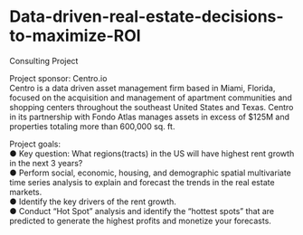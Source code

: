 # Data-driven-real-estate-decisions-to-maximize-ROI

Consulting Project

Project sponsor: Centro.io      
Centro is a data driven asset management firm based in Miami, Florida, focused on the acquisition and management of apartment communities and shopping centers throughout the southeast United States and Texas. Centro in its partnership with Fondo Atlas manages assets in excess of $125M and properties totaling more than 600,000 sq. ft.

Project goals:     
  ● Key question: What regions(tracts) in the US will have highest rent growth in the next 3 years?      
  ● Perform social, economic, housing, and demographic spatial multivariate time series analysis to explain
  and forecast the trends in the real estate markets.     
  ● Identify the key drivers of the rent growth.     
  ● Conduct “Hot Spot” analysis and identify the “hottest spots” that are predicted to generate the highest
  profits and monetize your forecasts.
  
  
